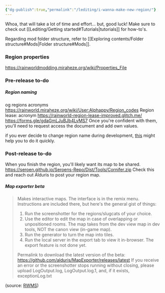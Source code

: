 ```yaml
---
{"dg-publish":true,"permalink":"/lediting/i-wanna-make-new-region/"}
---
```


Whoa, that will take a lot of time and effort... but, good luck! 
Make sure to check out [[Lediting/Getting started#Tutorials\|tutorials]] for how-to's.

Regarding mod folder structure, refer to [[Exploring contents/Folder structure#Mods\|Folder structure#Mods]].

### Region properties
https://rainworldmodding.miraheze.org/wiki/Properties_File

### Pre-release to-do
##### Region naming
og regions acronyms
https://rainworld.miraheze.org/wiki/User:Alphappy/Region_codes
Region lease: 
acronym
https://rainworld-region-lease-improved.glitch.me/
https://forms.gle/gdaGmLJuBJb4LvMS7
Once you're confident with them, you'll need to request access the document and add own values. 


if you ever decide to change region name during development, [this](https://github.com/glebi574/rw-fix-region-acronyms) might help you to do it quickly.
### Post-release to-do
When you finish the region, you'll likely want its map to be shared.
https://seroen.github.io/Seroens-Repo/Dist/Tools/Cornifer.zip
Check this and reach out Alduris to post your region map. 

##### Map exporter beta
> Makes interactive maps. The interface is in the remix menu. Instructions are included there, but here's the general gist of things:
> 1. Run the screenshotter for the regions/slugcats of your choice.
> 2. Use the editor to edit the map in case of overlapping or unpositioned rooms. The map takes from the dev view map in dev tools, NOT the canon view (in-game map).
> 3. Run the generator to turn the map into tiles.
> 4. Run the local server in the export tab to view it in-browser. The export feature is not done yet.
> 
> Permalink to download the latest version of the beta: https://github.com/alduris/MapExporter/releases/latest
> If you receive an error or the screenshotter stops running without closing, please upload LogOutput.log, LogOutput.log.1, and, if it exists, exceptionLog.txt

(source: [RWMS](https://discord.com/channels/1237826015829557400/1273913033831350296/1273913775732555816))
